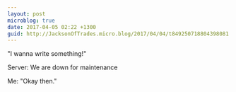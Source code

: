 ```yaml
---
layout: post
microblog: true
date: 2017-04-05 02:22 +1300
guid: http://JacksonOfTrades.micro.blog/2017/04/04/t849250718804398081.html
---
```

"I wanna write something!"

Server: We are down for maintenance

Me: "Okay then."
